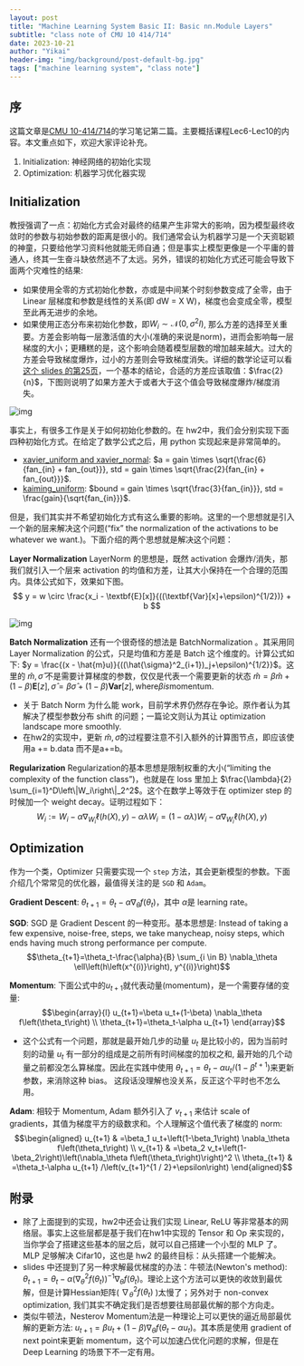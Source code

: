 ```yaml
---
layout: post
title: "Machine Learning System Basic II: Basic nn.Module Layers"
subtitle: "class note of CMU 10 414/714"
date: 2023-10-21
author: "Yikai"
header-img: "img/background/post-default-bg.jpg"
tags: ["machine learning system", "class note"]
---
```


## 序

这篇文章是[CMU 10-414/714](https://dlsyscourse.org/)的学习笔记第二篇。主要概括课程Lec6-Lec10的内容。本文重点如下，欢迎大家评论补充。

1. Initialization: 神经网络的初始化实现
2. Optimization: 机器学习优化器实现

## Initialization

教授强调了一点：初始化方式会对最终的结果产生非常大的影响，因为模型最终收敛时的参数与初始参数的距离是很小的。我们通常会认为机器学习是一个天资聪颖的神童，只要给他学习资料他就能无师自通；但是事实上模型更像是一个平庸的普通人，终其一生奋斗缺依然逃不了太远。另外，错误的初始化方式还可能会导致下面两个灾难性的结果:

- 如果使用全零的方式初始化参数，亦或是中间某个时刻参数变成了全零，由于 Linear 层梯度和参数是线性的关系(即 dW = X W)，梯度也会变成全零，模型至此再无进步的余地。
- 如果使用正态分布来初始化参数，即$W_i \sim \mathcal{N}\left(0, \sigma^2 I\right)$, 那么方差的选择至关重要。方差会影响每一层激活值的大小(准确的来说是norm)，进而会影响每一层梯度的大小；更糟糕的是，这个影响会随着模型层数的增加越来越大。过大的方差会导致梯度爆炸，过小的方差则会导致梯度消失。详细的数学论证可以看[这个 slides 的第25页](https://dlsyscourse.org/slides/fc_init_opt.pdf)，一个基本的结论，合适的方差应该取值：$\frac{2}{n}$，下图则说明了如果方差大于或者大于这个值会导致梯度爆炸/梯度消失。

![img](../../../../img/notes/MLSys_Init.png)

事实上，有很多工作是关于如何初始化参数的。在 hw2中，我们会分别实现下面四种初始化方式。在给定了数学公式之后，用 python 实现起来是非常简单的。

- [xavier_uniform and xavier_normal](https://proceedings.mlr.press/v9/glorot10a/glorot10a.pdf): $a = gain \times \sqrt{\frac{6}{fan_{in} + fan_{out}}}, std = gain \times \sqrt{\frac{2}{fan_{in} + fan_{out}}}$.
- [kaiming_uniform](https://arxiv.org/pdf/1502.01852.pdf): $bound = gain \times \sqrt{\frac{3}{fan_{in}}}, std = \frac{gain}{\sqrt{fan_{in}}}$.

但是，我们其实并不希望初始化方式有这么重要的影响。这里的一个思想就是引入一个新的层来解决这个问题(“fix” the normalization of the activations to be whatever we want.)。下面介绍的两个思想就是解决这个问题：

**Layer Normalization**
LayerNorm 的思想是，既然 activation 会爆炸/消失，那我们就引入一个层来 activation 的均值和方差，让其大小保持在一个合理的范围内。具体公式如下，效果如下图。
$$
y = w \circ \frac{x_i - \textbf{E}[x]}{((\textbf{Var}[x]+\epsilon)^{1/2})} + b
$$

![img](../../../../img/notes/MLSys_layernorm.png)

**Batch Normalization**
还有一个很奇怪的想法是 BatchNormalization 。其采用同 Layer Normalization 的公式，只是均值和方差是 Batch 这个维度的。计算公式如下: $y = \frac{(x - \hat{m}u)}{((\hat{\sigma}^2_{i+1})_j+\epsilon)^{1/2}}$。这里的 $\hat{m}, \hat{\sigma}$ 不是需要计算梯度的参数，仅仅是代表一个需要更新的状态 $\hat{m} = \beta \hat{m} + (1-\beta)\mathbf{E}\left[z\right], \hat{\sigma} = \beta \hat{\sigma} + (1-\beta)\mathbf{Var}\left[z\right], \text{where} \beta is \text{momentum}$.

- 关于 Batch Norm 为什么能 work，目前学术界仍然存在争论。原作者认为其解决了模型参数分布 shift 的问题；一篇论文则认为其让 optimization landscape more smoothly.
- 在hw2的实现中，更新 $\hat{m}, \hat{\sigma}$的过程要注意不引入额外的计算图节点，即应该使用a += b.data 而不是a+=b。

**Regularization**
Regularization的基本思想是限制权重的大小(“limiting the complexity of the function class”)，也就是在 loss 里加上 $\frac{\lambda}{2} \sum_{i=1}^D\left\|W_i\right\|_2^2$。这个在数学上等效于在 optimizer step 的时候加一个 weight decay。证明过程如下：
$$W_i:=W_i-\alpha \nabla_{W_i} \ell(h(X), y)-\alpha \lambda W_i=(1-\alpha \lambda) W_i-\alpha \nabla_{W_i} \ell(h(X), y)$$

## Optimization

作为一个类，Optimizer 只需要实现一个 `step` 方法，其会更新模型的参数。下面介绍几个常常见的优化器，最值得关注的是 `SGD` 和 `Adam`。

**Gradient Descent**: $\theta_{t+1}=\theta_t-\alpha \nabla_\theta f\left(\theta_t\right)$，其中 $\alpha$是 learning rate。

**SGD**: SGD 是 Gradient Descent 的一种变形。基本思想是: Instead of taking a few expensive, noise-free, steps, we take manycheap, noisy steps, which ends having much strong performance per compute.
$$\theta_{t+1}=\theta_t-\frac{\alpha}{B} \sum_{i \in B} \nabla_\theta \ell\left(h\left(x^{(i)}\right), y^{(i)}\right)$$

**Momentum**: 下面公式中的$u_{t+1}$就代表动量(momentum)，是一个需要存储的变量:
$$\begin{array}{l}
u_{t+1}=\beta u_t+(1-\beta) \nabla_\theta f\left(\theta_t\right) \\
\theta_{t+1}=\theta_t-\alpha u_{t+1}
\end{array}$$

- 这个公式有一个问题，那就是最开始几步的动量 $u_t$ 是比较小的，因为当前时刻的动量 $u_t$ 有一部分的组成是之前所有时间梯度的加权之和, 最开始的几个动量之前都没怎么算梯度。因此在实践中使用 $\theta_{t+1}=\theta_t-\alpha u_t /\left(1-\beta^{t+1}\right)$来更新参数，来消除这种 bias。 这段话没理解也没关系，反正这个平时也不怎么用。

**Adam**: 相较于 Momentum, Adam 额外引入了 $v_{t+1}$ 来估计 scale of gradients，其值为梯度平方的级数求和。个人理解这个值代表了梯度的 norm:
$$\begin{aligned}
u_{t+1} & =\beta_1 u_t+\left(1-\beta_1\right) \nabla_\theta f\left(\theta_t\right) \\
v_{t+1} & =\beta_2 v_t+\left(1-\beta_2\right)\left(\nabla_\theta f\left(\theta_t\right)\right)^2 \\
\theta_{t+1} & =\theta_t-\alpha u_{t+1} /\left(v_{t+1}^{1 / 2}+\epsilon\right)
\end{aligned}$$

## 附录

- 除了上面提到的实现，hw2中还会让我们实现 Linear, ReLU 等非常基本的网络层。事实上这些层都是基于我们在hw1中实现的 Tensor 和 Op 来实现的，当你学会了搭建这些基本的层之后，就可以自己搭建一个小型的 MLP 了。MLP 足够解决 Cifar10，这也是 hw2 的最终目标：从头搭建一个能解决。
- slides 中还提到了另一种求解最优梯度的办法：牛顿法(Newton's method): $\theta_{t+1}=\theta_t-\alpha\left(\nabla_\theta^2 f\left(\theta_t\right)\right)^{-1} \nabla_\theta f\left(\theta_t\right)$。理论上这个方法可以更快的收敛到最优解，但是计算Hessian矩阵( $\nabla_\theta^2 f\left(\theta_t\right)$ )太慢了；另外对于 non-convex optimization, 我们其实不确定我们是否想要往局部最优解的那个方向走。
- 类似牛顿法，Nesterov Momentum法是一种理论上可以更快的逼近局部最优解的更新方法: $u_{t+1}=\beta u_t+(1-\beta) \nabla_\theta f\left(\theta_t-\alpha u_t\right)$。其本质是使用 gradient of next point来更新 momentum，这个可以加速凸优化问题的求解，但是在 Deep Learning 的场景下不一定有用。
